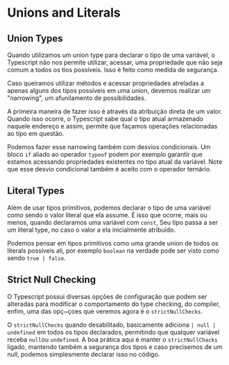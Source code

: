 # Unions and Literals

## Union Types

Quando utilizamos um union type para declarar o tipo de uma variável, o Typescript não nos permite utilizar, acessar, uma propriedade que não seja comum a todos os tios possíveis. Isso é feito como medida de segurança.

Caso queiramos utilizar métodos e acessar propriedades atreladas a apenas alguns dos tipos possíveis em uma union, devemos realizar um "narrowing", um afunilamento de possibilidades.

A primeira maneira de fazer isso é através da atribuição direta de um valor. Quando isso ocorre, o Typescript sabe qual o tipo atual armazenado naquele endereço e assim, permite que façamos operações relacionadas ao tipo em questão.

Podemos fazer esse narrowing também com desvios condicionais. Um bloco `if` aliado ao operador `typeof` podem por exemplo garantir que estamos acessando propriedades existentes no tipo atual da variável. Note que esse desvio condicional também é aceito com o operador ternário.

## Literal Types

Além de usar tipos primitivos, podemos declarar o tipo de uma variável como sendo o valor literal que ela assume. É isso que ocorre, mais ou menos, quando declaramos uma variável com `const`, Seu tipo passa a ser um literal type, no caso o valor a ela inicialmente atribuído.

Podemos pensar em tipos primitivos como uma grande union de todos os literals possíveis ali, por exemplo `boolean` na verdade pode ser visto como sendo `true | false`.

## Strict Null Checking

O Typescript possui diversas opções de configuração que podem ser alteradas para modificar o comportamento do type checking, do compiler, enfim, uma das opç~çoes que veremos agora é o `strictNullChecks`.

O `strictNullChecks` quando desabilitado, basicamente adiciona `| null | undefined` em todos os tipos declarados, permitindo que qualquer variável receba `null`ou `undefined`. A boa prática aqui é manter o `strictNullChacks` ligado, mantendo também a segurança dos tipos e caso precisemos de um null, podemos simplesmente declarar isso no código.
